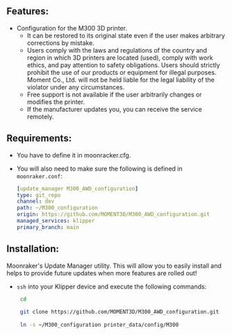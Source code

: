 ## Features:

* Configuration for the M300 3D printer.
  - It can be restored to its original state even if the user makes arbitrary corrections by mistake.
  - Users comply with the laws and regulations of the country and region in which 3D printers are located (used), comply with work ethics, and pay attention to safety obligations. Users should strictly prohibit the use of our products or equipment for illegal purposes. Moment Co., Ltd. will not be held liable for the legal liability of the violator under any circumstances.
  - Free support is not available if the user arbitrarily changes or modifies the printer.
  - If the manufacturer updates you, you can receive the service remotely.
 
## Requirements:

* You have to define it in moonracker.cfg.
* You will also need to make sure the following is defined in `moonraker.conf`:
  
    ```yaml
    [update_manager M300_AWD_configuration]
    type: git_repo
    channel: dev
    path: ~/M300_configuration
    origin: https://github.com/MOMENT3D/M300_AWD_configuration.git
    managed_services: klipper
    primary_branch: main

    ```

## Installation:

Moonraker's Update Manager utility. This will allow you to easily install and helps to provide future updates when more features are rolled out!

* `ssh` into your Klipper device and execute the following commands:
   ```bash
    cd
    
    git clone https://github.com/MOMENT3D/M300_AWD_configuration.git
    
    ln -s ~/M300_configuration printer_data/config/M300

    ```    
